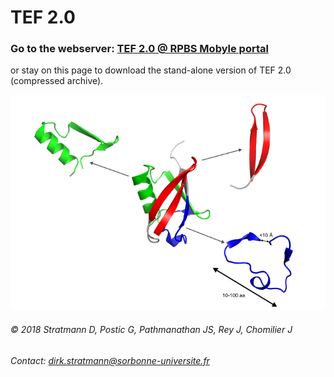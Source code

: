 # TEF 2.0
### Go to the webserver: [TEF 2.0 @ RPBS Mobyle portal](http://mobyle.rpbs.univ-paris-diderot.fr/cgi-bin/portal.py?form=TEF#forms::TEF "TEF 2.0 webserver")

or stay on this page to download the stand-alone version of TEF 2.0 (compressed archive).

![alt text][logo]

[logo]: https://raw.githubusercontent.com/tef2/tef2.github.io/master/tef2.png




###### © 2018 Stratmann D, Postic G, Pathmanathan JS, Rey J, Chomilier J
###### Contact: [dirk.stratmann@sorbonne-universite.fr](mailto:dirk.stratmann@sorbonne-universite.fr)
